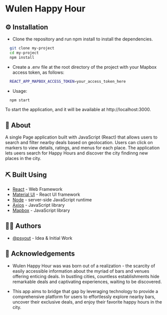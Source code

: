 
# Wulen Happy Hour


## ⚙️ Installation

- Clone the repository and run npm install to install the dependencies.

```bash
  git clone my-project
  cd my-project
  npm install
```

- Create a .env file at the root directory of the project with your Mapbox access token, as follows:

```bash
  REACT_APP_MAPBOX_ACCESS_TOKEN=your_access_token_here
```

- Usage:

```bash
  npm start
```
To start the application, and it will be available at http://localhost:3000.

## 🧐 About
A single Page application built with JavaScript (React) that allows users to search and filter nearby deals based on geolocation. Users can click on markers to view details, ratings, and menus for each place. The application lets ueers search for Happy Hours and discover the city findinng new places in the city.



## ⛏️ Built Using

- [React](https://react.dev/) - Web Framework
- [Material UI](https://mui.com/material-ui/) - React UI framework
- [Node](https://nodejs.org/en) - server-side JavaScript runtime
- [Axios](https://axios-http.com/docs/intro) - JavaScript library
- [Mapbox](https://www.mapbox.com/) - JavaScript library

## ✍🏼 Authors

- [@psyout](https://www.github.com/octokatherine) - Idea & Initial Work


## 🎉 Acknowledgements

 - Wulen Happy Hour was was born out of a realization - the scarcity of easily accessible information about the myriad of bars and venues offering enticing deals. In bustling cities, countless establishments hide remarkable deals and captivating experiences, waiting to be discovered.

- This app aims to bridge that gap by leveraging technology to provide a comprehensive platform for users to effortlessly explore nearby bars, uncover their exclusive deals, and enjoy their favorite happy hours in the city.

